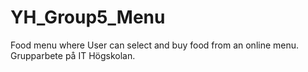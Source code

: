 # YH_Group5_Menu
Food menu where User can select and buy food from an online menu. Grupparbete på IT Högskolan. 
